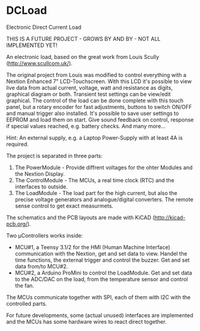 # DCLoad
Electronic Direct Current Load

THIS IS A FUTURE PROJECT - GROWS BY AND BY - NOT ALL IMPLEMENTED YET!

An electronic load, based on the great work from Louis Scully (http://www.scullcom.uk/).

The original project from Louis was modified to control everything with a Nextion Enhanced 7" LCD-Touchscreen.
With this LCD it's possible to view live data from actual current, voltage, watt and resistance as digits, graphical diagram or both. Transient test settings can be view/edit graphical.
The control of the load can be done complete with this touch panel, but a rotary encoder for fast adjustments, buttons to switch ON/OFF and manual trigger also installed. It's possible to save user settings to EEPROM and load them on start.
Give sound feedback on control, response if special values reached, e.g. battery checks. And many more...

Hint: An external supply, e.g. a Laptop Power-Supply with at least 4A is required.
                          
The project is separated in three parts:

  1. The PowerModule    - Provide diffrent voltages for the ohter Modules and the Nextion Display.
  2. The ControlModule  - The MCUs, a real time clock (RTC) and the interfaces to outside.
  3. The LoadModule     - The load part for the high current, but also the precise voltage generators and
                          analogue/digital converters. The remote sense control to get exact measurmets.
  
The schematics and the PCB layouts are made with KiCAD (http://kicad-pcb.org/).

Two µControllers works inside:

  - MCU#1, a Teensy 3.1/2 for the HMI (Human Machine Interface) communication with the Nextion, get and set data to view.
    Handel the time functions, the external trigger and control the buzzer. Get and set data from/to MCU#2.
  - MCU#2, a Arduino ProMini to control the LoadModule. Get and set data to the ADC/DAC on the load, from the temperature sensor
    and control the fan.
    
  The MCUs communicate together with SPI, each of them with I2C with the controlled parts.

For future developments, some (actual unused) interfaces are implemented and the MCUs has some hardware wires to react direct together.
